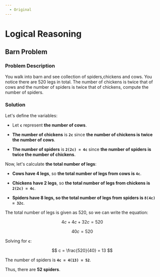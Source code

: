 ```yaml
---
  - Original
---
```


# Logical Reasoning

## Barn Problem

### Problem Description
You walk into barn and see collection of spiders,chickens and cows. You notice there are 520 legs in total. The number of chickens is twice that of cows and the number of spiders is twice that of chickens, compute the number of spiders.

### Solution
Let's define the variables:

- Let __`c`__ represent __the number of cows__.

- __The number of chickens__ is __`2c`__ since __the number of chickens is twice the number of cows__.

- __The number of spiders__ is __`2(2c) = 4c`__ since __the number of spiders is twice the number of chickens__.

Now, let's calculate __the total number of legs__:

- __Cows have 4 legs__, so __the total number of legs from cows is `4c`__.

- __Chickens have 2 legs__, so __the total number of legs from chickens is `2(2c) = 4c`__.

- __Spiders have 8 legs, so the total number of legs from spiders is `8(4c) = 32c`__.

The total number of legs is given as 520, so we can write the equation:

$$
4c + 4c + 32c = 520
$$

$$
40c = 520
$$

Solving for __`c`__:

$$
c = \frac{520}{40} = 13
$$

The number of spiders is __`4c = 4(13) = 52`__.

Thus, there are **52 spiders**.

